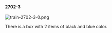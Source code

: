 #### 2702-3
![train-2702-3-0.png](https://github.com/lil-lab/nlvr/raw/master/nlvr/train/images/2/train-2702-3-0.png "train-2702-3-0.png")

There is a box with 2 items of black and blue color.
